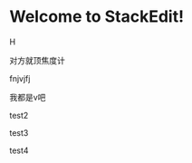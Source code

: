 
# Welcome to StackEdit!

H


对方就顶焦度计

fnjvjfj

我都是v吧


test2

test3

test4
<!--stackedit_data:
eyJoaXN0b3J5IjpbLTE0OTYzMTYzMTYsLTgxOTk2NjY4MywxOT
Q1MTQ0NzM1LDU1NzY1ODUyNywtNTIzMDE4MDg3LC03MTUyNTE5
OTAsLTExNTI0NDg2NzRdfQ==
-->